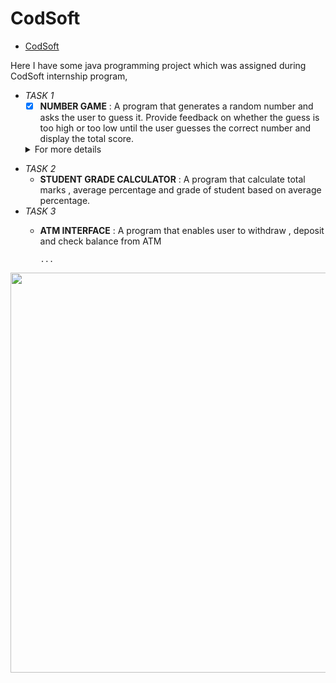 # CodSoft
- [CodSoft](https://www.codsoft.in/)


Here I have some java programming project which was assigned during CodSoft internship program,
- _TASK 1_
   - [X] **NUMBER GAME** : A program that generates a random number and asks the user to guess it. Provide feedback on whether the guess is too high or too low until the user guesses the correct number and display the total score.
   <details><summary>For more details</summary><img src="https://github.com/riteskumar/CodSoft/assets/93830633/dfcca213-4af1-4d81-a40b-74e01f1251e6" />
</details>

- _TASK 2_
  - **STUDENT GRADE CALCULATOR** : A program that calculate total marks , average percentage and grade of student based on average percentage.
- _TASK 3_
  - **ATM INTERFACE** : A program that enables user to withdraw , deposit and check balance from ATM

        ...
<img src ="https://github.com/riteskumar/CodSoft/assets/93830633/eda126b3-3b6c-40db-99fe-70a7a839fd49" height="640px" width="900px"/>
